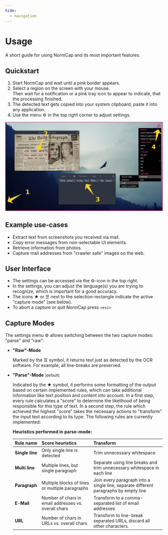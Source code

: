 ```yaml
---
hide:
  - navigation
---
```


# Usage

<p class="md-subtitle">A short guide for using NormCap and its most important features.</p>

## Quickstart

1. Start NormCap and wait until a pink border appears.
1. Select a region on the screen with your mouse. <br>
   Then wait for a notification or a pink tray icon to appear to indicate, that the processing finished.
1. The detected text gets copied into your system clipboard, paste it into any application.
1. Use the menu <span class="md-pink">⚙</span> in the top right corner to adjust settings.

![](./assets/screenshot.png)

## Example use-cases

- Extract text from screenshots you received via mail.
- Copy error messages from non-selectable UI elements.
- Retrieve information from photos.
- Capture mail addresses from "crawler safe" images on the web.

## User Interface

- The settings can be accessed via the <span class="md-pink">⚙</span>-icon in the top right.
- In the settings, you can adjust the language(s) you are trying to recognize, which is important for a good accuracy.
- The icons <span class="md-pink">★</span> or <span class="md-pink">☰</span> next to the selection-rectangle indicate the active "capture mode" (see below).
- To abort a capture or quit NormCap press `<esc>`

## Capture Modes

The settings menu <span class="md-pink">⚙</span> allows switching between the two capture modes: "parse" and "raw":

- **"Raw"-Mode**

    Marked by the <span class="md-pink">☰</span> symbol, it returns text just as detected by the OCR software. For example, all line-breaks are preserved.

- **"Parse"-Mode** <small>(default)</small>

    Indicated by the <span class="md-pink">★</span> symbol, it performs some formatting of the output based on certain implemented rules, which can take additional information like text position and content into account. In a first step, every rule calculates a "score" to determine the likelihood of being responsible for this type of text. In a second step, the rule which achieved the highest "score" takes the necessary actions to "transform" the input text according to its type. The following rules are currently implemented:

    **Heuristics performed in parse-mode:**

    | **Rule name**   | **Score heuristics**                                 | **Transform**                                                                        |
    | --------------- | ---------------------------------------------------- | ------------------------------------------------------------------------------------ |
    | **Single line** | Only single line is detected                         | Trim unnecessary whitespace                                                          |
    | **Multi line**  | Multiple lines, but single paragraph                 | Separate using line breaks and trim unnecessary whitespace in each line              |
    | **Paragraph**   | Multiple blocks of lines or multiple paragraphs      | Join every paragraph into a single line, separate different paragraphs by empty line |
    | **E-Mail**      | Number of chars in email addresses vs. overall chars | Transform to a comma-separated list of email addresses                               |
    | **URL**         | Number of chars in URLs vs. overall chars            | Transform to line-break separated URLs, discard all other characters.                |
